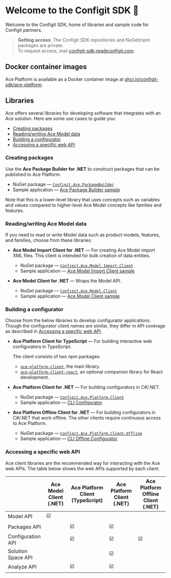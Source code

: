# Welcome to the Configit SDK :wave:

Welcome to the Configit SDK, home of libraries and sample code for Configit partners.

> **Getting access**: The Configit SDK repositories and NuGet/npm packages are private.<br/>To request access, mail configit-sdk-req@configit.com.

## Docker container images

Ace Platform is available as a Docker container image at [ghcr.io/configit-sdk/ace-platform](https://ghcr.io/configit-sdk/ace-platform).

## Libraries

Ace offers several libraries for developing software that integrates with an Ace solution.
Here are some use cases to guide you:

- [Creating packages](#creating-packages)
- [Reading/writing Ace Model data](#readingwriting-ace-model-data)
- [Building a configurator](#building-a-configurator)
- [Accessing a specific web API](#accessing-a-specific-web-api)

### Creating packages

Use the **Ace Package Builder for .NET** to construct packages
that can be published to Ace Platform.

- NuGet package —  [`Configit.Ace.PackageBuilder`](https://github.com/configit-sdk/ace-packagebuilder-samples/packages/1514776)
- Sample application — [Ace Package Builder sample](https://github.com/configit-sdk/ace-packagebuilder-samples)

Note that this is a lower-level library that uses concepts such as variables and
values compared to higher-level Ace Model concepts like families and features.

### Reading/writing Ace Model data

If you need to read or write Model data such as product models, features, 
and families, choose from these libraries:

- **Ace Model Import Client for .NET** — For creating Ace Model import XML files.
  This client is intended for bulk creation of data entities.
  - NuGet package — [`Configit.Ace.Model.Import.Client`](https://github.com/configit-sdk/ace-model-samples/packages/1467389)
  - Sample application — [Ace Model Import Client sample](https://github.com/configit-sdk/ace-model-samples/tree/main/XmlClientSampleModel)

- **Ace Model Client for .NET** — Wraps the Model API.
  - NuGet package — [`Configit.Ace.Model.Client`](https://github.com/configit-sdk/ace-model-samples/packages/1459862)
  - Sample application — [Ace Model Client sample](https://github.com/configit-sdk/ace-model-samples/tree/main/ModelApi/ApiClientSampleModel)

### Building a configurator

Choose from the below libraries to develop configurator applications. Though the configurator client names are similar, they differ in API coverage
as described in [Accessing a specific web API](#accessing-a-specific-web-api).

- **Ace Platform Client for TypeScript** — For building interactive web configurators in TypeScript.

  The client consists of two npm packages:
  - [`ace-platform-client`](https://github.com/configit-sdk/ace-configure-samples/packages/1325398), the main library.
  - [`ace-platform-client-react`](https://github.com/configit-sdk/ace-configure-samples/packages/1325400), an optional companion library for React development.
- **Ace Platform Client for .NET** — For building configurators in C#/.NET.
  - NuGet package — [`Configit.Ace.Platform.Client`](https://github.com/configit-sdk/ace-configure-samples/packages/1123127)
  - Sample application — [CLI Configurator](https://github.com/configit-sdk/ace-configure-samples/tree/master/cli-configurator)
- **Ace Platform Offline Client for .NET** — For building configurators in C#/.NET that work offline.
  The other clients require continuous access to Ace Platform.
  - NuGet package — [`Configit.Ace.Platform.Client.Offline`](https://github.com/configit-sdk/ace-configure-samples/packages/1370338)
  - Sample application —
  [CLI Offline Configurator](https://github.com/configit-sdk/ace-configure-samples/tree/master/cli-offline-configurator)

### Accessing a specific web API

Ace client libraries are the recommended way for interacting with the
Ace web APIs.  The table below shows the web APIs supported by each client:

|                    | Ace Model Client (.NET) | Ace Platform Client (TypeScript) | Ace Platform Client (.NET) | Ace Platform Offline Client (.NET) |
| ------------------ | ----------------------- | -------------------------------- | -------------------------- | ---------------------------------- |
| Model API          | ☑️                      |                                  |                            |                                    |
| Packages API       |                         | ☑️                               | ☑️                         |                                    |
| Configuration API  |                         | ☑️                               | ☑️                         | ☑️                                 |
| Solution Space API |                         |                                  | ☑️                         |                                    |
| Analyze API        |                         | ☑️                               | ☑️                         |                                    |


